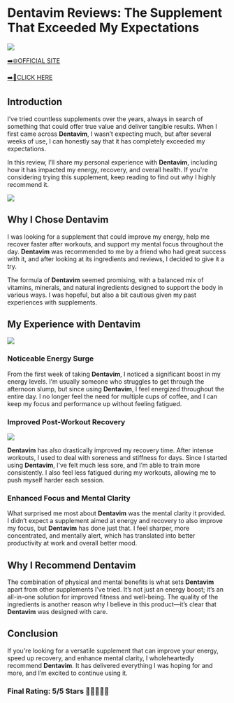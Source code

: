 # **Dentavim Reviews**: The Supplement That Exceeded My Expectations

[![](https://static.vecteezy.com/system/resources/thumbnails/019/896/014/small/buy-now-gradient-button-with-cart-symbol-buy-now-illustration-png.png)](https://edetoop.top/lander/sugarpreland-1/dentavim.html) 

[➡️🌐OFFICIAL SITE](https://edetoop.top/lander/sugarpreland-1/dentavim.html) 

[➡️🔗CLICK HERE](https://edetoop.top/lander/sugarpreland-1/dentavim.html) 


## Introduction

I’ve tried countless supplements over the years, always in search of something that could offer true value and deliver tangible results. When I first came across **Dentavim**, I wasn’t expecting much, but after several weeks of use, I can honestly say that it has completely exceeded my expectations.

In this review, I’ll share my personal experience with **Dentavim**, including how it has impacted my energy, recovery, and overall health. If you're considering trying this supplement, keep reading to find out why I highly recommend it.

[![](https://wallpapers.com/images/hd/red-order-now-button-udg4jcj4arvn8b0n-2.png)](https://edetoop.top/lander/sugarpreland-1/dentavim.html)  

## Why I Chose **Dentavim**

I was looking for a supplement that could improve my energy, help me recover faster after workouts, and support my mental focus throughout the day. **Dentavim** was recommended to me by a friend who had great success with it, and after looking at its ingredients and reviews, I decided to give it a try.

The formula of **Dentavim** seemed promising, with a balanced mix of vitamins, minerals, and natural ingredients designed to support the body in various ways. I was hopeful, but also a bit cautious given my past experiences with supplements.

## My Experience with **Dentavim**

[![](https://static.vecteezy.com/system/resources/thumbnails/019/896/014/small/buy-now-gradient-button-with-cart-symbol-buy-now-illustration-png.png)](https://edetoop.top/lander/sugarpreland-1/dentavim.html)

### Noticeable Energy Surge

From the first week of taking **Dentavim**, I noticed a significant boost in my energy levels. I’m usually someone who struggles to get through the afternoon slump, but since using **Dentavim**, I feel energized throughout the entire day. I no longer feel the need for multiple cups of coffee, and I can keep my focus and performance up without feeling fatigued.

### Improved Post-Workout Recovery

[![](https://wallpapers.com/images/hd/red-order-now-button-udg4jcj4arvn8b0n-2.png)](https://edetoop.top/lander/sugarpreland-1/dentavim.html)  

**Dentavim** has also drastically improved my recovery time. After intense workouts, I used to deal with soreness and stiffness for days. Since I started using **Dentavim**, I’ve felt much less sore, and I’m able to train more consistently. I also feel less fatigued during my workouts, allowing me to push myself harder each session.

### Enhanced Focus and Mental Clarity

What surprised me most about **Dentavim** was the mental clarity it provided. I didn’t expect a supplement aimed at energy and recovery to also improve my focus, but **Dentavim** has done just that. I feel sharper, more concentrated, and mentally alert, which has translated into better productivity at work and overall better mood.

## Why I Recommend **Dentavim**

The combination of physical and mental benefits is what sets **Dentavim** apart from other supplements I’ve tried. It’s not just an energy boost; it’s an all-in-one solution for improved fitness and well-being. The quality of the ingredients is another reason why I believe in this product—it’s clear that **Dentavim** was designed with care.

## Conclusion

If you're looking for a versatile supplement that can improve your energy, speed up recovery, and enhance mental clarity, I wholeheartedly recommend **Dentavim**. It has delivered everything I was hoping for and more, and I’m excited to continue using it.

### Final Rating: 5/5 Stars 🌟🌟🌟🌟🌟

